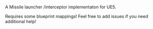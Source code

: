A Missile launcher /interceptor implementaton for UE5.

Requires some blueprint mappings! Feel free to add issues if you need additional help!
